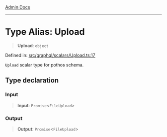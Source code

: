 [Admin Docs](/)

***

# Type Alias: Upload

> **Upload**: `object`

Defined in: [src/graphql/scalars/Upload.ts:17](https://github.com/PalisadoesFoundation/talawa-api/blob/720213b8973f1ef622d2c99f376ffc6c960847d1/src/graphql/scalars/Upload.ts#L17)

`Upload` scalar type for pothos schema.

## Type declaration

### Input

> **Input**: `Promise`\<`FileUpload`\>

### Output

> **Output**: `Promise`\<`FileUpload`\>
